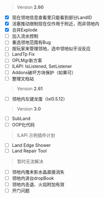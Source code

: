 > Version **2.60**
 - [x] 现在领地信息查看里只能看到部分LandID
 - [x] 活塞推动限制现在仅作用于附近，而非领地内
 - [x] 合并Explode
 - [ ] 加入流水控制
 - [ ] 重选领地范围有Bug
 - [ ] 按玩家来管理领地，选中领地似乎没反应
 - [ ] LandTp Fix
 - [ ] OPLMgr新方案
 - [ ] ILAPI: IsListened, SetListener
 - [ ] Addons破坏方块保护（如果可）
 - [ ] 整理文档站

> Version **2.61**
 - [ ] 领地内左键龙蛋（lxl0.5.12）

> Version **3.0**
 - [ ] SubLand
 - [ ] OOP化代码

> ILAPI 示例插件计划
 - [ ] Land Edge Shower
 - [ ] Land Repair Tool

> 暂时无法解决
 - [ ] 领地内撸末影水晶直接消失
 - [ ] 领地内讲台dropBook
 - [ ] 领地内击退、火焰附加有效
 - [ ] 开门问题